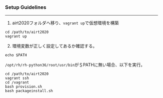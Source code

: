 ### Setup Guidelines
---

1. airt2020フォルダへ移り、`vagrant up`で仮想環境を構築

```
cd /path/to/airt2020
vagrant up
```

2. 環境変数が正しく設定してあるか確認する。

```
echo $PATH
```

`/opt/rh/rh-python36/root/usr/bin`が＄PATHに無い場合、以下を実行。
```
cd /path/to/airt2020
vagrant ssh
cd /vagrant
bash provision.sh
bash packageinstall.sh
```
